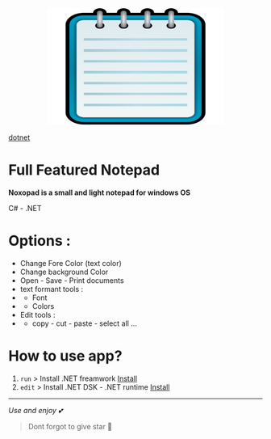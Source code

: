 <center><img src="readme\notepad.png" width=350px height=230></center>

[dotnet](https://img.shields.io/badge/.NET-512BD4.svg?style=for-the-badge&logo=dotnet&logoColor=white)
# Full Featured Notepad
**Noxopad is a small and light notepad for windows OS**

C# - .NET

# Options :
- Change Fore Color (text color)
- Change background Color 
- Open - Save - Print documents
- text formant tools :
- - Font
- - Colors
- Edit tools :
- - copy - cut - paste - select all ...


# How to use app?
1. `run` > Install .NET freamwork [Install](https://dotnet.microsoft.com/en-us/download/dotnet-framework)
2. `edit` > Install .NET DSK - .NET runtime [Install](https://dotnet.microsoft.com/en-us/download)


_______________________
*Use and enjoy 💕*
> Dont forgot to give star 🌟
